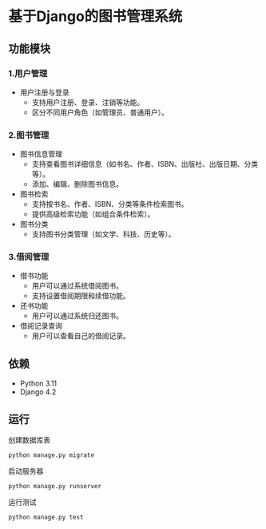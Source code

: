 # 基于Django的图书管理系统

## 功能模块
### 1.用户管理
* 用户注册与登录
  * 支持用户注册、登录、注销等功能。
  * 区分不同用户角色（如管理员、普通用户）。

### 2.图书管理
* 图书信息管理
  * 支持查看图书详细信息（如书名、作者、ISBN、出版社、出版日期、分类等）。
  * 添加、编辑、删除图书信息。
* 图书检索
  * 支持按书名、作者、ISBN、分类等条件检索图书。
  * 提供高级检索功能（如组合条件检索）。
* 图书分类
  * 支持图书分类管理（如文学、科技、历史等）。

### 3.借阅管理
* 借书功能
  * 用户可以通过系统借阅图书。
  * 支持设置借阅期限和续借功能。
* 还书功能
  * 用户可以通过系统归还图书。
* 借阅记录查询
  * 用户可以查看自己的借阅记录。

## 依赖
* Python 3.11
* Django 4.2

## 运行
创建数据库表

```shell
python manage.py migrate
```

启动服务器

```shell
python manage.py runserver
```

运行测试

```shell
python manage.py test
```
